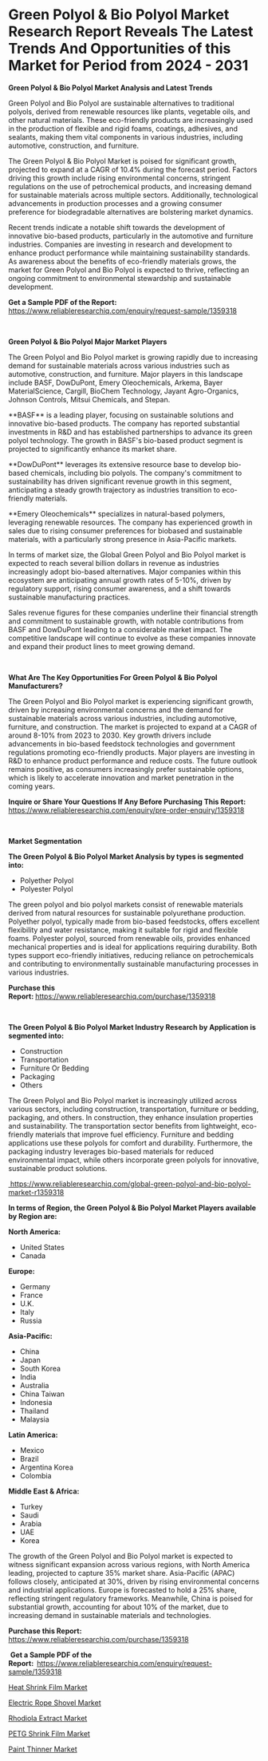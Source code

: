 <p><h1>Green Polyol & Bio Polyol Market Research Report Reveals The Latest Trends And Opportunities of this Market for Period from 2024 - 2031</h1></p><p><strong>Green Polyol & Bio Polyol Market Analysis and Latest Trends</strong></p>
<p><p>Green Polyol and Bio Polyol are sustainable alternatives to traditional polyols, derived from renewable resources like plants, vegetable oils, and other natural materials. These eco-friendly products are increasingly used in the production of flexible and rigid foams, coatings, adhesives, and sealants, making them vital components in various industries, including automotive, construction, and furniture.</p><p>The Green Polyol & Bio Polyol Market is poised for significant growth, projected to expand at a CAGR of 10.4% during the forecast period. Factors driving this growth include rising environmental concerns, stringent regulations on the use of petrochemical products, and increasing demand for sustainable materials across multiple sectors. Additionally, technological advancements in production processes and a growing consumer preference for biodegradable alternatives are bolstering market dynamics.</p><p>Recent trends indicate a notable shift towards the development of innovative bio-based products, particularly in the automotive and furniture industries. Companies are investing in research and development to enhance product performance while maintaining sustainability standards. As awareness about the benefits of eco-friendly materials grows, the market for Green Polyol and Bio Polyol is expected to thrive, reflecting an ongoing commitment to environmental stewardship and sustainable development.</p></p>
<p><strong>Get a Sample PDF of the Report:&nbsp;</strong> <a href="https://www.reliableresearchiq.com/enquiry/request-sample/1359318">https://www.reliableresearchiq.com/enquiry/request-sample/1359318</a></p>
<p>&nbsp;</p>
<p><strong>Green Polyol & Bio Polyol Major Market Players</strong></p>
<p><p>The Green Polyol and Bio Polyol market is growing rapidly due to increasing demand for sustainable materials across various industries such as automotive, construction, and furniture. Major players in this landscape include BASF, DowDuPont, Emery Oleochemicals, Arkema, Bayer MaterialScience, Cargill, BioChem Technology, Jayant Agro-Organics, Johnson Controls, Mitsui Chemicals, and Stepan.</p><p>**BASF** is a leading player, focusing on sustainable solutions and innovative bio-based products. The company has reported substantial investments in R&D and has established partnerships to advance its green polyol technology. The growth in BASF's bio-based product segment is projected to significantly enhance its market share.</p><p>**DowDuPont** leverages its extensive resource base to develop bio-based chemicals, including bio polyols. The company's commitment to sustainability has driven significant revenue growth in this segment, anticipating a steady growth trajectory as industries transition to eco-friendly materials.</p><p>**Emery Oleochemicals** specializes in natural-based polymers, leveraging renewable resources. The company has experienced growth in sales due to rising consumer preferences for biobased and sustainable materials, with a particularly strong presence in Asia-Pacific markets.</p><p>In terms of market size, the Global Green Polyol and Bio Polyol market is expected to reach several billion dollars in revenue as industries increasingly adopt bio-based alternatives. Major companies within this ecosystem are anticipating annual growth rates of 5-10%, driven by regulatory support, rising consumer awareness, and a shift towards sustainable manufacturing practices. </p><p>Sales revenue figures for these companies underline their financial strength and commitment to sustainable growth, with notable contributions from BASF and DowDuPont leading to a considerable market impact. The competitive landscape will continue to evolve as these companies innovate and expand their product lines to meet growing demand.</p></p>
<p>&nbsp;</p>
<p><strong>What Are The Key Opportunities For Green Polyol & Bio Polyol Manufacturers?</strong></p>
<p><p>The Green Polyol and Bio Polyol market is experiencing significant growth, driven by increasing environmental concerns and the demand for sustainable materials across various industries, including automotive, furniture, and construction. The market is projected to expand at a CAGR of around 8-10% from 2023 to 2030. Key growth drivers include advancements in bio-based feedstock technologies and government regulations promoting eco-friendly products. Major players are investing in R&D to enhance product performance and reduce costs. The future outlook remains positive, as consumers increasingly prefer sustainable options, which is likely to accelerate innovation and market penetration in the coming years.</p></p>
<p><strong>Inquire or Share Your Questions If Any Before Purchasing This Report:</strong> <a href="https://www.reliableresearchiq.com/enquiry/pre-order-enquiry/1359318">https://www.reliableresearchiq.com/enquiry/pre-order-enquiry/1359318</a></p>
<p>&nbsp;</p>
<p><strong>Market Segmentation</strong></p>
<p><strong>The Green Polyol & Bio Polyol Market Analysis by types is segmented into:</strong></p>
<p><ul><li>Polyether Polyol</li><li>Polyester Polyol</li></ul></p>
<p><p>The green polyol and bio polyol markets consist of renewable materials derived from natural resources for sustainable polyurethane production. Polyether polyol, typically made from bio-based feedstocks, offers excellent flexibility and water resistance, making it suitable for rigid and flexible foams. Polyester polyol, sourced from renewable oils, provides enhanced mechanical properties and is ideal for applications requiring durability. Both types support eco-friendly initiatives, reducing reliance on petrochemicals and contributing to environmentally sustainable manufacturing processes in various industries.</p></p>
<p><strong>Purchase this Report:&nbsp;</strong><a href="https://www.reliableresearchiq.com/purchase/1359318">https://www.reliableresearchiq.com/purchase/1359318</a></p>
<p>&nbsp;</p>
<p><strong>The Green Polyol & Bio Polyol Market Industry Research by Application is segmented into:</strong></p>
<p><ul><li>Construction</li><li>Transportation</li><li>Furniture Or Bedding</li><li>Packaging</li><li>Others</li></ul></p>
<p><p>The Green Polyol and Bio Polyol market is increasingly utilized across various sectors, including construction, transportation, furniture or bedding, packaging, and others. In construction, they enhance insulation properties and sustainability. The transportation sector benefits from lightweight, eco-friendly materials that improve fuel efficiency. Furniture and bedding applications use these polyols for comfort and durability. Furthermore, the packaging industry leverages bio-based materials for reduced environmental impact, while others incorporate green polyols for innovative, sustainable product solutions.</p></p>
<p><a href="https://www.reliableresearchiq.com/global-green-polyol-and-bio-polyol-market-r1359318">&nbsp;https://www.reliableresearchiq.com/global-green-polyol-and-bio-polyol-market-r1359318</a></p>
<p><strong>In terms of Region, the Green Polyol & Bio Polyol Market Players available by Region are:</strong></p>
<p>
    <p> <strong> North America: </strong>
        <ul>
            <li>United States</li>
            <li>Canada</li>
        </ul>
        </p> 
    <p> <strong> Europe: </strong>
        <ul>
            <li>Germany</li>
            <li>France</li>
            <li>U.K.</li>
            <li>Italy</li>
            <li>Russia</li>
        </ul>
        </p> 
    <p> <strong> Asia-Pacific: </strong>
        <ul>
            <li>China</li>
            <li>Japan</li>
            <li>South Korea</li>
            <li>India</li>
            <li>Australia</li>
            <li>China Taiwan</li>
            <li>Indonesia</li>
            <li>Thailand</li>
            <li>Malaysia</li>
        </ul>
        </p> 
    <p> <strong> Latin America: </strong>
        <ul>
            <li>Mexico</li>
            <li>Brazil</li>
            <li>Argentina Korea</li>
            <li>Colombia</li>
        </ul>
        </p> 
    <p> <strong> Middle East & Africa: </strong>
        <ul>
            <li>Turkey</li>
            <li>Saudi</li>
            <li>Arabia</li>
            <li>UAE</li>
            <li>Korea</li>
        </ul>
    </p>
    </p>
<p><p>The growth of the Green Polyol and Bio Polyol market is expected to witness significant expansion across various regions, with North America leading, projected to capture 35% market share. Asia-Pacific (APAC) follows closely, anticipated at 30%, driven by rising environmental concerns and industrial applications. Europe is forecasted to hold a 25% share, reflecting stringent regulatory frameworks. Meanwhile, China is poised for substantial growth, accounting for about 10% of the market, due to increasing demand in sustainable materials and technologies.</p></p>
<p><strong>Purchase this Report: </strong><a href="https://www.reliableresearchiq.com/purchase/1359318">https://www.reliableresearchiq.com/purchase/1359318</a></p>
<p>&nbsp;<strong>Get a Sample PDF of the Report:&nbsp;&nbsp;</strong><a href="https://www.reliableresearchiq.com/enquiry/request-sample/1359318">https://www.reliableresearchiq.com/enquiry/request-sample/1359318</a></p>
<p><strong></strong></p>
<p><p><a href="https://www.linkedin.com/pulse/global-heat-shrink-film-market-exploring-share-trends-future-664pc?trackingId=UJ1WBq3NTyKzlzc%2FBsnamg%3D%3D">Heat Shrink Film Market</a></p><p><a href="https://www.linkedin.com/pulse/global-electric-rope-shovel-market-sector2024-2031-metrics-atpmc?trackingId=nORrQ95dRGS97bGkJxTZig%3D%3D">Electric Rope Shovel Market</a></p><p><a href="https://issuu.com/reportprime-2/docs/rhodiola-extract-market-size-2030.p_d95320571241a1">Rhodiola Extract Market</a></p><p><a href="https://www.linkedin.com/pulse/global-petg-shrink-film-market-size-trends-analysis-regional-azokc?trackingId=3Xavg7t6QLye1KElHFX9FA%3D%3D">PETG Shrink Film Market</a></p><p><a href="https://issuu.com/reportprime-2/docs/paint-thinner-market-size-2030.pptx_df74cd8762dbdc">Paint Thinner Market</a></p></p>